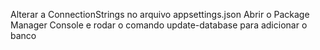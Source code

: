 Alterar a ConnectionStrings no arquivo appsettings.json
Abrir o Package Manager Console e rodar o comando update-database para adicionar o banco
